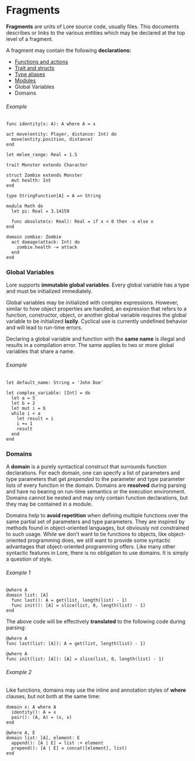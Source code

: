 # Fragments

**Fragments** are units of Lore source code, usually files. This documents describes or links to the various entities which may be declared at the top level of a fragment.

A fragment may contain the following **declarations:**

- [Functions and actions](multi-functions.md)
- [Trait and structs](traits-structs.md)
- [Type aliases](types.md#type-aliases)
- [Modules](modules.md)
- Global Variables
- Domains

###### Example

```
func identity(x: A): A where A = x

act move(entity: Player, distance: Int) do
  move(entity.position, distance)
end

let melee_range: Real = 1.5

trait Monster extends Character

struct Zombie extends Monster
  mut health: Int
end

type StringFunction[A] = A => String

module Math do
  let pi: Real = 3.14159

  func absolute(x: Real): Real = if x < 0 then -x else x
end

domain zombie: Zombie
  act damage(attack: Int) do
    zombie.health -= attack
  end
end
```



### Global Variables

Lore supports **immutable global variables**. Every global variable has a type and must be initialized immediately.

Global variables may be initialized with complex expressions. However, similar to how object properties are handled, an expression that refers to a function, constructor, object, or another global variable requires the global variable to be initialized **lazily**. Cyclical use is currently undefined behavior and will lead to run-time errors.

Declaring a global variable and function with the **same name** is illegal and results in a compilation error. The same applies to two or more global variables that share a name.

###### Example

```
let default_name: String = 'John Doe'

let complex_variable: [Int] = do
  let a = 5
  let b = 2
  let mut i = b
  while i < a
    let result = i
    i += 1
    result
  end
end
```



### Domains

A **domain** is a purely syntactical construct that surrounds function declarations. For each domain, one can specify a list of parameters and type parameters that get *prepended* to the parameter and type parameter lists of every function in the domain. Domains are **resolved** during parsing and have no bearing on run-time semantics or the execution environment. Domains cannot be nested and may only contain function declarations, but they may be contained in a module.

Domains help to **avoid repetition** when defining multiple functions over the same partial set of parameters and type parameters. They are inspired by methods found in object-oriented languages, but obviously not constrained to such usage. While we don't want to tie functions to objects, like object-oriented programming does, we still want to provide some syntactic advantages that object-oriented programming offers. Like many other syntactic features in Lore, there is no obligation to use domains. It is simply a question of style.

###### Example 1

```
@where A
domain list: [A]
  func last(): A = get(list, length(list) - 1)
  func init(): [A] = slice(list, 0, length(list) - 1)
end
```

The above code will be effectively **translated** to the following code during parsing:

```
@where A
func last(list: [A]): A = get(list, length(list) - 1)

@where A
func init(list: [A]): [A] = slice(list, 0, length(list) - 1)
```

###### Example 2

Like functions, domains may use the inline and annotation styles of **where** clauses, but not both at the same time:

```
domain x: A where A
  identity(): A = x
  pair(): (A, A) = (x, x)
end

@where A, E
domain list: [A], element: E
  append(): [A | E] = list :+ element
  prepend(): [A | E] = concat([element], list)
end
```

